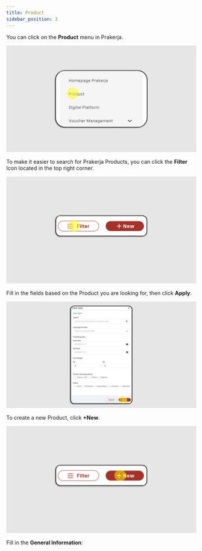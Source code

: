 ```yaml
---
title: Product
sidebar_position: 3
---
```

You can click on the **Product** menu in Prakerja.

![](/img/product-1.png)

To make it easier to search for Prakerja Products, you can click the **Filter** Icon located in the top right corner.

![](/img/product-2.png)

Fill in the fields based on the Product you are looking for, then click **Apply**.

![](/img/product-3.png)

To create a new Product, click **+New**.

![](/img/product-4.png)

Fill in the **General Information**:
